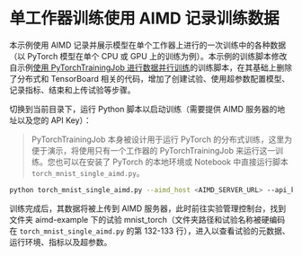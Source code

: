 # 单工作器训练使用 AIMD 记录训练数据

本示例使用 AIMD 记录并展示模型在单个工作器上进行的一次训练中的各种数据（以 PyTorch 模型在单个 CPU 或 GPU 上的训练为例）。本示例的训练脚本修改自示例[使用 PyTorchTrainingJob 进行数据并行训练](../../job/pytorchtrainingjob/ddp)的训练脚本，在其基础上删除了分布式和 TensorBoard 相关的代码，增加了创建试验、使用超参数配置模型、记录指标、结束和上传试验等步骤。

切换到当前目录下，运行 Python 脚本以启动训练（需要提供 AIMD 服务器的地址以及您的 API Key）：

> PyTorchTrainingJob 本身被设计用于运行 PyTorch 的分布式训练，这里为便于演示，将使用只有一个工作器的 PyTorchTrainingJob 来运行这一训练。您也可以在安装了 PyTorch 的本地环境或 Notebook 中直接运行脚本 `torch_mnist_single_aimd.py`。

```bash
python torch_mnist_single_aimd.py --aimd_host <AIMD_SERVER_URL> --api_key <YOUR_API_KEY>
```

训练完成后，其数据将被上传到 AIMD 服务器，此时前往实验管理控制台，找到文件夹 aimd-example 下的试验 mnist_torch（文件夹路径和试验名称被硬编码在 `torch_mnist_single_aimd.py` 的第 132-133 行），进入以查看试验的元数据、运行环境、指标以及超参数。
